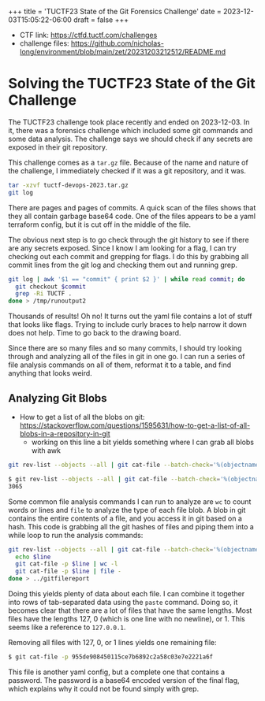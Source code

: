 +++
title = 'TUCTF23 State of the Git Forensics Challenge'
date = 2023-12-03T15:05:22-06:00
draft = false
+++

- CTF link: https://ctfd.tuctf.com/challenges
- challenge files: https://github.com/nicholas-long/environment/blob/main/zet/20231203212512/README.md

# Solving the TUCTF23 State of the Git Challenge

The TUCTF23 challenge took place recently and ended on 2023-12-03.
In it, there was a forensics challenge which included some git commands and some data analysis.
The challenge says we should check if any secrets are exposed in their git repository.

This challenge comes as a `tar.gz` file.
Because of the name and nature of the challenge, I immediately checked if it was a git repository, and it was.

```bash
tar -xzvf tuctf-devops-2023.tar.gz
git log
```

There are pages and pages of commits.
A quick scan of the files shows that they all contain garbage base64 code.
One of the files appears to be a yaml terraform config, but it is cut off in the middle of the file.

The obvious next step is to go check through the git history to see if there are any secrets exposed.
Since I know I am looking for a flag, I can try checking out each commit and grepping for flags.
I do this by grabbing all commit lines from the git log and checking them out and running grep.

```bash
git log | awk '$1 == "commit" { print $2 }' | while read commit; do
  git checkout $commit
  grep -Ri TUCTF .
done > /tmp/runoutput2
```

Thousands of results! Oh no!
It turns out the yaml file contains a lot of stuff that looks like flags.
Trying to include curly braces to help narrow it down does not help.
Time to go back to the drawing board.

Since there are so many files and so many commits, I should try looking through and analyzing all of the files in git in one go.
I can run a series of file analysis commands on all of them, reformat it to a table, and find anything that looks weird.

## Analyzing Git Blobs

- How to get a list of all the blobs on git: https://stackoverflow.com/questions/1595631/how-to-get-a-list-of-all-blobs-in-a-repository-in-git
  - working on this line a bit yields something where I can grab all blobs with awk
```bash
git rev-list --objects --all | git cat-file --batch-check='%(objectname) %(objecttype) %(rest)'

$ git rev-list --objects --all | git cat-file --batch-check='%(objectname) %(objecttype) %(rest)' | awk '$2 == "blob" { print $1 }' | wc -l
3065
```

Some common file analysis commands I can run to analyze are `wc` to count words or lines and `file` to analyze the type of each file blob.
A blob in git contains the entire contents of a file, and you access it in git based on a hash.
This code is grabbing all the git hashes of files and piping them into a while loop to run the analysis commands:
```bash
git rev-list --objects --all | git cat-file --batch-check='%(objectname) %(objecttype) %(rest)' | awk '$2 == "blob" { print $1 }' | while read line; do
  echo $line
  git cat-file -p $line | wc -l
  git cat-file -p $line | file -
done > ../gitfilereport
```

Doing this yields plenty of data about each file.
I can combine it together into rows of tab-separated data using the `paste` command.
Doing so, it becomes clear that there are a lot of files that have the same lengths.
Most files have the lengths 127, 0 (which is one line with no newline), or 1.
This seems like a reference to `127.0.0.1`.

Removing all files with 127, 0, or 1 lines yields one remaining file:
```bash
$ git cat-file -p 955de908450115ce7b6892c2a58c03e7e2221a6f
```

This file is another yaml config, but a complete one that contains a password.
The password is a base64 encoded version of the final flag, which explains why it could not be found simply with grep.

